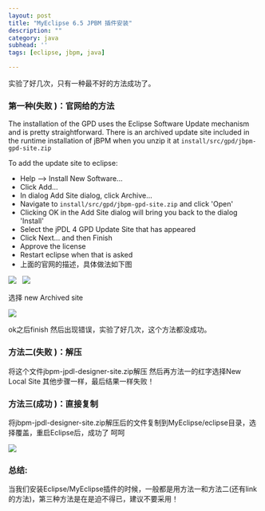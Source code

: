 ```yaml
---
layout: post
title: "MyEclipse 6.5 JPBM 插件安装"
description: ""
category: java
subhead: ''
tags: [eclipse, jbpm, java]

---
```


实验了好几次，只有一种最不好的方法成功了。

### 第一种(**失败** )：官网给的方法

The installation of the GPD uses the Eclipse Software Update mechanism
and is pretty straightforward. There is an archived update site included
in the runtime installation of jBPM when you unzip it at
`install/src/gpd/jbpm-gpd-site.zip`

To add the update site to eclipse:

-   Help --\> Install New Software...
-   Click Add...
-   In dialog Add Site dialog, click Archive...
-   Navigate to `install/src/gpd/jbpm-gpd-site.zip` and click 'Open'
-   Clicking OK in the Add Site dialog will bring you back to the
    dialog 'Install'
-   Select the jPDL 4 GPD Update Site that has appeared
-   Click Next... and then Finish
-   Approve the license
-   Restart eclipse when that is asked
-   上面的官网的描述，具体做法如下图

    
![](http://i1298.photobucket.com/albums/ag53/lichengwu/1_zpsf9fb4e26.gif)
     
![](http://i1298.photobucket.com/albums/ag53/lichengwu/2_zps7ada51af.gif)
     

选择 new Archived site

![](http://i1298.photobucket.com/albums/ag53/lichengwu/3_zpsf9b2b3dc.gif)

ok之后finish 然后出现错误，实验了好几次，这个方法都没成功。

### 方法二(**失败** )：解压

将这个文件jbpm-jpdl-designer-site.zip解压 然后再方法一的红字选择New
Local Site 其他步骤一样，最后结果一样失败！

### 方法三(**成功** )：直接复制

将jbpm-jpdl-designer-site.zip解压后的文件复制到MyEclipse/eclipse目录，选择覆盖，重启Eclipse后，成功了
呵呵

![](http://i1298.photobucket.com/albums/ag53/lichengwu/4_zps247f9dcb.gif)

### 总结:
当我们安装Eclipse/MyEclipse插件的时候，一般都是用方法一和方法二(还有link的方法)，第三种方法是在是迫不得已，建议不要采用！

